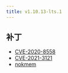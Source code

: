 ```yaml
---
title: v1.10.13-lts.1
---
```


## 补丁

- [CVE-2020-8558](/zh/docs/patches/cve-2020-8558/)
- [CVE-2021-3121](/zh/docs/patches/cve-2021-3121/)
- [nokmem](/zh/docs/patches/nokmem/)
